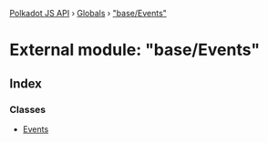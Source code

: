[Polkadot JS API](../README.md) › [Globals](../globals.md) › ["base/Events"](_base_events_.md)

# External module: "base/Events"

## Index

### Classes

* [Events](../classes/_base_events_.events.md)
